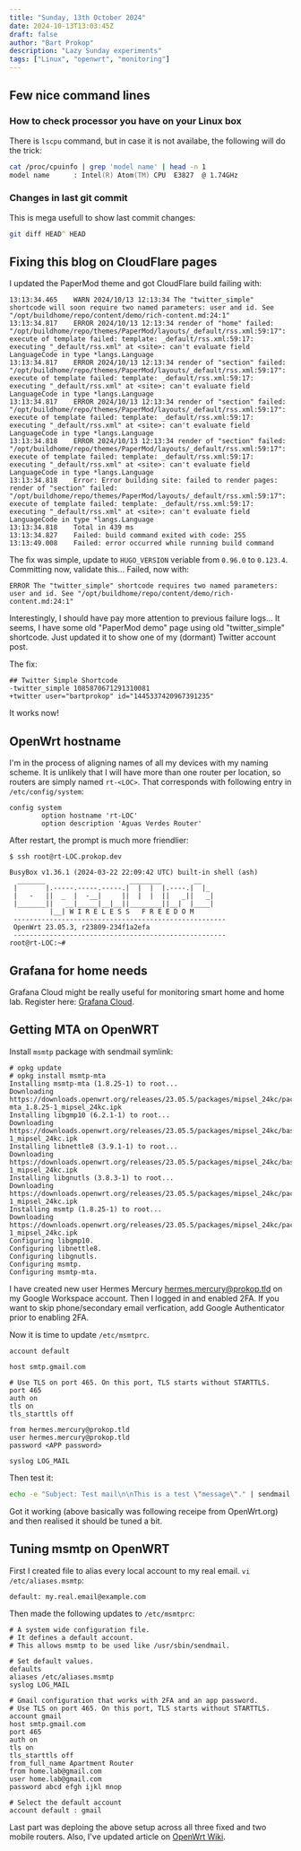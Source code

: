 ```yaml
---
title: "Sunday, 13th October 2024"
date: 2024-10-13T13:03:45Z
draft: false
author: "Bart Prokop"
description: "Lazy Sunday experiments"
tags: ["Linux", "openwrt", "monitoring"]
---
```


## Few nice command lines

### How to check processor you have on your Linux box

There is `lscpu` command, but in case it is not availabe, the following will do the trick:

```zsh
cat /proc/cpuinfo | grep 'model name' | head -n 1
model name      : Intel(R) Atom(TM) CPU  E3827  @ 1.74GHz
```

### Changes in last git commit

This is mega usefull to show last commit changes:

```zsh
git diff HEAD^ HEAD
```

## Fixing this blog on CloudFlare pages

I updated the PaperMod theme and got CloudFlare build failing with:

```
13:13:34.465	WARN 2024/10/13 12:13:34 The "twitter_simple" shortcode will soon require two named parameters: user and id. See "/opt/buildhome/repo/content/demo/rich-content.md:24:1"
13:13:34.817	ERROR 2024/10/13 12:13:34 render of "home" failed: "/opt/buildhome/repo/themes/PaperMod/layouts/_default/rss.xml:59:17": execute of template failed: template: _default/rss.xml:59:17: executing "_default/rss.xml" at <site>: can't evaluate field LanguageCode in type *langs.Language
13:13:34.817	ERROR 2024/10/13 12:13:34 render of "section" failed: "/opt/buildhome/repo/themes/PaperMod/layouts/_default/rss.xml:59:17": execute of template failed: template: _default/rss.xml:59:17: executing "_default/rss.xml" at <site>: can't evaluate field LanguageCode in type *langs.Language
13:13:34.817	ERROR 2024/10/13 12:13:34 render of "section" failed: "/opt/buildhome/repo/themes/PaperMod/layouts/_default/rss.xml:59:17": execute of template failed: template: _default/rss.xml:59:17: executing "_default/rss.xml" at <site>: can't evaluate field LanguageCode in type *langs.Language
13:13:34.818	ERROR 2024/10/13 12:13:34 render of "section" failed: "/opt/buildhome/repo/themes/PaperMod/layouts/_default/rss.xml:59:17": execute of template failed: template: _default/rss.xml:59:17: executing "_default/rss.xml" at <site>: can't evaluate field LanguageCode in type *langs.Language
13:13:34.818	Error: Error building site: failed to render pages: render of "section" failed: "/opt/buildhome/repo/themes/PaperMod/layouts/_default/rss.xml:59:17": execute of template failed: template: _default/rss.xml:59:17: executing "_default/rss.xml" at <site>: can't evaluate field LanguageCode in type *langs.Language
13:13:34.818	Total in 439 ms
13:13:34.827	Failed: build command exited with code: 255
13:13:49.008	Failed: error occurred while running build command
```

The fix was simple, update to `HUGO_VERSION` veriable from `0.96.0` to `0.123.4`.
Committing now, validate this... Failed, now with:

```
ERROR The "twitter_simple" shortcode requires two named parameters: user and id. See "/opt/buildhome/repo/content/demo/rich-content.md:24:1"
```

Interestingly, I should have pay more attention to previous failure logs...
It seems, I have some old "PaperMod demo" page using old "twitter_simple" shortcode.
Just updated it to show one of my (dormant) Twitter account post.

The fix:
```
## Twitter Simple Shortcode
-twitter_simple 1085870671291310081
+twitter user="bartprokop" id="1445337420967391235"
```

It works now!

## OpenWrt hostname

I'm in the process of aligning names of all my devices with my naming scheme.
It is unlikely that I will have more than one router per location, so routers are simply named `rt-<LOC>`.
That corresponds with following entry in `/etc/config/system`:

```
config system
        option hostname 'rt-LOC'
        option description 'Aguas Verdes Router'
```

After restart, the prompt is much more friendlier:

```
$ ssh root@rt-LOC.prokop.dev

BusyBox v1.36.1 (2024-03-22 22:09:42 UTC) built-in shell (ash)
  _______                     ________        __
 |       |.-----.-----.-----.|  |  |  |.----.|  |_
 |   -   ||  _  |  -__|     ||  |  |  ||   _||   _|
 |_______||   __|_____|__|__||________||__|  |____|
          |__| W I R E L E S S   F R E E D O M
 -----------------------------------------------------
 OpenWrt 23.05.3, r23809-234f1a2efa
 -----------------------------------------------------
root@rt-LOC:~# 
```

## Grafana for home needs

Grafana Cloud might be really useful for monitoring smart home and home lab.
Register here: [Grafana Cloud](https://grafana.com/auth/sign-in).

## Getting MTA on OpenWRT

Install `msmtp` package with sendmail symlink:

```
# opkg update
# opkg install msmtp-mta
Installing msmtp-mta (1.8.25-1) to root...
Downloading https://downloads.openwrt.org/releases/23.05.5/packages/mipsel_24kc/packages/msmtp-mta_1.8.25-1_mipsel_24kc.ipk
Installing libgmp10 (6.2.1-1) to root...
Downloading https://downloads.openwrt.org/releases/23.05.5/packages/mipsel_24kc/base/libgmp10_6.2.1-1_mipsel_24kc.ipk
Installing libnettle8 (3.9.1-1) to root...
Downloading https://downloads.openwrt.org/releases/23.05.5/packages/mipsel_24kc/base/libnettle8_3.9.1-1_mipsel_24kc.ipk
Installing libgnutls (3.8.3-1) to root...
Downloading https://downloads.openwrt.org/releases/23.05.5/packages/mipsel_24kc/packages/libgnutls_3.8.3-1_mipsel_24kc.ipk
Installing msmtp (1.8.25-1) to root...
Downloading https://downloads.openwrt.org/releases/23.05.5/packages/mipsel_24kc/packages/msmtp_1.8.25-1_mipsel_24kc.ipk
Configuring libgmp10.
Configuring libnettle8.
Configuring libgnutls.
Configuring msmtp.
Configuring msmtp-mta.
```

I have created new user Hermes Mercury <hermes.mercury@prokop.tld> on my Google Workspace account.
Then I logged in and enabled 2FA.
If you want to skip phone/secondary email verfication, add Google Authenticator prior to enabling 2FA.

Now it is time to update `/etc/msmtprc`.

```
account default

host smtp.gmail.com

# Use TLS on port 465. On this port, TLS starts without STARTTLS.
port 465
auth on
tls on
tls_starttls off

from hermes.mercury@prokop.tld
user hermes.mercury@prokop.tld
password <APP password>

syslog LOG_MAIL
```

Then test it:

```bash
echo -e "Subject: Test mail\n\nThis is a test \"message\"." | sendmail "<bart@example.com>"
```

Got it working (above basically was following receipe from OpenWrt.org) and then realised it should be tuned a bit.

## Tuning msmtp on OpenWRT

First I created file to alias every local account to my real email. `vi /etc/aliases.msmtp`:

```
default: my.real.email@example.com
```

Then made the following updates to `/etc/msmtprc`:

```
# A system wide configuration file.
# It defines a default account.
# This allows msmtp to be used like /usr/sbin/sendmail.

# Set default values.
defaults
aliases /etc/aliases.msmtp
syslog LOG_MAIL

# Gmail configuration that works with 2FA and an app password.
# Use TLS on port 465. On this port, TLS starts without STARTTLS.
account gmail
host smtp.gmail.com
port 465
auth on
tls on
tls_starttls off
from_full_name Apartment Router
from home.lab@gmail.com
user home.lab@gmail.com
password abcd efgh ijkl mnop

# Select the default account
account default : gmail
```

Last part was deploing the above setup across all three fixed and two mobile routers.
Also, I've updated article on [OpenWrt Wiki](https://openwrt.org/docs/guide-user/services/email/smtp.client).
